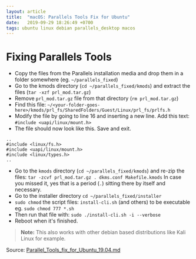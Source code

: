 ```yaml
---
layout: article
title:  "macOS: Parallels Tools Fix for Ubuntu"
date:   2019-09-29 18:26:49 +0700
tags: ubuntu linux debian parallels_desktop macos
---
```


# Fixing Parallels Tools

- Copy the files from the Parallels installation media and drop them in a folder somewhere (eg. `~/parallels_fixed`)
- Go to the kmods directory (`cd ~/parallels_fixed/kmods`) and extract the files (`tar -xzf prl_mod.tar.gz`)
- Remove `prl_mod.tar.gz` file from that directory (`rm prl_mod.tar.gz`)
- Find this file: `~/<your-folder-goes-here>/kmods/prl_fs/SharedFolders/Guest/Linux/prl_fs/prlfs.h`
- Modify the file by going to line 16 and inserting a new line. Add this text: `#include <uapi/linux/mount.h>`
- The file should now look like this. Save and exit.

```
..
#include <linux/fs.h>
#include <uapi/linux/mount.h>
#include <linux/types.h>
..
```

- Go to the `kmods` directory (`cd ~/parallels_fixed/kmods`) and re-zip the files: `tar -zcvf prl_mod.tar.gz . dkms.conf Makefile.kmods` In case you missed it, yes that is a period (`.`) sitting there by itself and necessary.
- Go to the installer directory `cd ~/parallels_fixed/installer`
- `sudo chmod` the script files: `install-cli.sh` (and others) to be executable eg. `sudo chmod 777 *.sh`
- Then run that file with: `sudo ./install-cli.sh -i --verbose`
- Reboot when it's finished.

> **Note:** This also works with other debian based distributions like Kali Linux for example.

Source: [Parallel_Tools_fix_for_Ubuntu_19.04.md](https://gist.github.com/mag911/1a5583a766467d6023584d738cee0d98)
